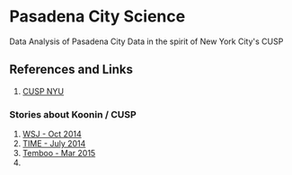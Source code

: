 # Pasadena City Science
Data Analysis of Pasadena City Data in the spirit of New York City's CUSP

## References and Links
1. [CUSP NYU](http://cusp.nyu.edu/)

### Stories about Koonin / CUSP
1. [WSJ - Oct 2014](http://www.wsj.com/articles/theyre-tracking-when-you-turn-off-the-lights-1413854422)
2. [TIME - July 2014](http://time.com/3051809/steven-koonin-cusp-data-nyc/)
3. [Temboo - Mar 2015](http://blog.temboo.com/post/115149012376/dr-steve-koonin-on-big-data-in-big-cities-part-1)
4. 
